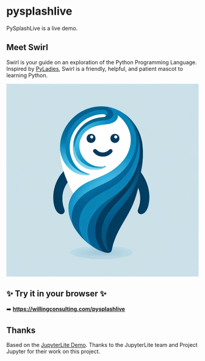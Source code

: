 # pysplashlive

PySplashLive is a live demo.

## Meet Swirl

Swirl is your guide on an exploration of the Python Programming Language.
Inspired by [PyLadies](https://pyladies.com), Swirl is a friendly, helpful, and
patient mascot to learning Python.

![Swirl](content/static/swirl-mascot-1000.png)

## ✨ Try it in your browser ✨

➡️ **https://willingconsulting.com/pysplashlive**

## Thanks

Based on the [JupyterLite Demo](https://jupyterlite.github.io/demo). Thanks
to the JupyterLite team and Project Jupyter for their work on this project.